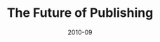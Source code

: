 ---
title: "The Future of Publishing"
event: Flair Symposium, Harry Ransom Center
date: 2010-09
location: Austin
type: talk
links:
---